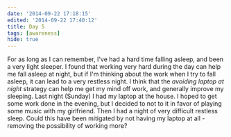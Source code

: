 ```yaml
---
date: '2014-09-22 17:18:15'
edited: '2014-09-22 17:40:12'
title: Day 5
tags: [awareness]
hide: true
---
```


For as long as I can remember, I've had a hard time falling asleep, and been a very light sleeper. I found that working very hard during the day can help me fall asleep at night, but if I'm thinking about the work when I try to fall asleep, it can lead to a very restless night. I think that the *avoiding laptop at night* strategy can help me get my mind off work, and generally improve my sleeping. Last night (Sunday) I had my laptop at the house. I hoped to get some work done in the evening, but I decided to not to it in favor of playing some music with my girlfriend. Then I had a night of very difficult restless sleep. Could this have been mitigated by not having my laptop at all - removing the possibility of working more?